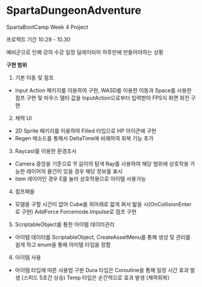 # SpartaDungeonAdventure
SpartaBootCamp Week 4 Project

프로젝트 기간 10.29 - 10.30

예비군으로 인해 강의 수강 일정 딜레이되어 하루만에 만들어야하는 상황

**구현 범위**

1. 기본 이동 및 점프
- Input Action 패키지를 이용하여 구현, WASD를 이용한 이동과 Space를 사용한 점프 구현 및 마우스 델타 값을 InputAction으로부터 입력받아 FPS식 화면 회전 구현

2. 체력 UI
- 2D Sprite 패키지를 이용하여 Filled 타입으로 HP 아이콘에 구현
- Regen 메소드를 통해서 DeltaTime에 비례하여 회복 기능 추가

3. Raycast를 이용한 환경조사
- Camera 중앙을 기준으로 1f 길이의 탐색 Ray를 사용하여 해당 범위에 상호작용 가능한 레이어의 물건이 있을 경우 해당 정보를 표시
- item 레이어인 경우 E를 눌러 상호작용으로 아이템 사용가능

4. 점프패들
- 모델을 구할 시간이 없어 Cube를 위아래로 얇게 펴서 밟을 시(OnCollisionEnter로 구현) AddForce Forcemode.Impulse로 점프 구현

5. ScriptableObject를 통한 아이템 데이터관리
- 아이템 데이터를 ScriptableObject, CreateAssetMenu를 통해 생성 및 관리를 쉽게 하고 enum을 통해 아이템 타입을 정함

6. 아이템 사용
- 아이템 타입에 따른 사용법 구분
  Dura 타입은 Coroutine을 통해 일정 시간 효과 발생 (스피드 5초간 상승)
  Temp 타입은 순간적으로 효과 발생 (체력회복)
